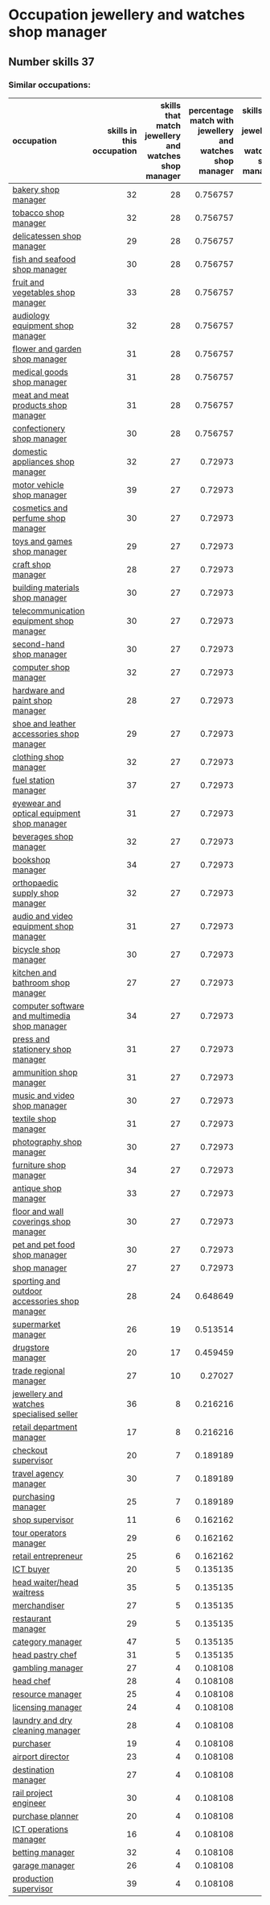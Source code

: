 # Occupation jewellery and watches shop manager
## Number skills 37
### Similar occupations:
| occupation                                                                                        |   skills in this occupation |   skills that match jewellery and watches shop manager |   percentage match with jewellery and watches shop manager |   skills not in jewellery and watches shop manager |
|:--------------------------------------------------------------------------------------------------|----------------------------:|-------------------------------------------------------:|-----------------------------------------------------------:|---------------------------------------------------:|
| [bakery shop manager](bakery_shop_manager.md)                                                     |                          32 |                                                     28 |                                                   0.756757 |                                                  4 |
| [tobacco shop manager](tobacco_shop_manager.md)                                                   |                          32 |                                                     28 |                                                   0.756757 |                                                  4 |
| [delicatessen shop manager](delicatessen_shop_manager.md)                                         |                          29 |                                                     28 |                                                   0.756757 |                                                  1 |
| [fish and seafood shop manager](fish_and_seafood_shop_manager.md)                                 |                          30 |                                                     28 |                                                   0.756757 |                                                  2 |
| [fruit and vegetables shop manager](fruit_and_vegetables_shop_manager.md)                         |                          33 |                                                     28 |                                                   0.756757 |                                                  5 |
| [audiology equipment shop manager](audiology_equipment_shop_manager.md)                           |                          32 |                                                     28 |                                                   0.756757 |                                                  4 |
| [flower and garden shop manager](flower_and_garden_shop_manager.md)                               |                          31 |                                                     28 |                                                   0.756757 |                                                  3 |
| [medical goods shop manager](medical_goods_shop_manager.md)                                       |                          31 |                                                     28 |                                                   0.756757 |                                                  3 |
| [meat and meat products shop manager](meat_and_meat_products_shop_manager.md)                     |                          31 |                                                     28 |                                                   0.756757 |                                                  3 |
| [confectionery shop manager](confectionery_shop_manager.md)                                       |                          30 |                                                     28 |                                                   0.756757 |                                                  2 |
| [domestic appliances shop manager](domestic_appliances_shop_manager.md)                           |                          32 |                                                     27 |                                                   0.72973  |                                                  5 |
| [motor vehicle shop manager](motor_vehicle_shop_manager.md)                                       |                          39 |                                                     27 |                                                   0.72973  |                                                 12 |
| [cosmetics and perfume shop manager](cosmetics_and_perfume_shop_manager.md)                       |                          30 |                                                     27 |                                                   0.72973  |                                                  3 |
| [toys and games shop manager](toys_and_games_shop_manager.md)                                     |                          29 |                                                     27 |                                                   0.72973  |                                                  2 |
| [craft shop manager](craft_shop_manager.md)                                                       |                          28 |                                                     27 |                                                   0.72973  |                                                  1 |
| [building materials shop manager](building_materials_shop_manager.md)                             |                          30 |                                                     27 |                                                   0.72973  |                                                  3 |
| [telecommunication equipment shop manager](telecommunication_equipment_shop_manager.md)           |                          30 |                                                     27 |                                                   0.72973  |                                                  3 |
| [second-hand shop manager](second-hand_shop_manager.md)                                           |                          30 |                                                     27 |                                                   0.72973  |                                                  3 |
| [computer shop manager](computer_shop_manager.md)                                                 |                          32 |                                                     27 |                                                   0.72973  |                                                  5 |
| [hardware and paint shop manager](hardware_and_paint_shop_manager.md)                             |                          28 |                                                     27 |                                                   0.72973  |                                                  1 |
| [shoe and leather accessories shop manager](shoe_and_leather_accessories_shop_manager.md)         |                          29 |                                                     27 |                                                   0.72973  |                                                  2 |
| [clothing shop manager](clothing_shop_manager.md)                                                 |                          32 |                                                     27 |                                                   0.72973  |                                                  5 |
| [fuel station manager](fuel_station_manager.md)                                                   |                          37 |                                                     27 |                                                   0.72973  |                                                 10 |
| [eyewear and optical equipment shop manager](eyewear_and_optical_equipment_shop_manager.md)       |                          31 |                                                     27 |                                                   0.72973  |                                                  4 |
| [beverages shop manager](beverages_shop_manager.md)                                               |                          32 |                                                     27 |                                                   0.72973  |                                                  5 |
| [bookshop manager](bookshop_manager.md)                                                           |                          34 |                                                     27 |                                                   0.72973  |                                                  7 |
| [orthopaedic supply shop manager](orthopaedic_supply_shop_manager.md)                             |                          32 |                                                     27 |                                                   0.72973  |                                                  5 |
| [audio and video equipment shop manager](audio_and_video_equipment_shop_manager.md)               |                          31 |                                                     27 |                                                   0.72973  |                                                  4 |
| [bicycle shop manager](bicycle_shop_manager.md)                                                   |                          30 |                                                     27 |                                                   0.72973  |                                                  3 |
| [kitchen and bathroom shop manager](kitchen_and_bathroom_shop_manager.md)                         |                          27 |                                                     27 |                                                   0.72973  |                                                  0 |
| [computer software and multimedia shop manager](computer_software_and_multimedia_shop_manager.md) |                          34 |                                                     27 |                                                   0.72973  |                                                  7 |
| [press and stationery shop manager](press_and_stationery_shop_manager.md)                         |                          31 |                                                     27 |                                                   0.72973  |                                                  4 |
| [ammunition shop manager](ammunition_shop_manager.md)                                             |                          31 |                                                     27 |                                                   0.72973  |                                                  4 |
| [music and video shop manager](music_and_video_shop_manager.md)                                   |                          30 |                                                     27 |                                                   0.72973  |                                                  3 |
| [textile shop manager](textile_shop_manager.md)                                                   |                          31 |                                                     27 |                                                   0.72973  |                                                  4 |
| [photography shop manager](photography_shop_manager.md)                                           |                          30 |                                                     27 |                                                   0.72973  |                                                  3 |
| [furniture shop manager](furniture_shop_manager.md)                                               |                          34 |                                                     27 |                                                   0.72973  |                                                  7 |
| [antique shop manager](antique_shop_manager.md)                                                   |                          33 |                                                     27 |                                                   0.72973  |                                                  6 |
| [floor and wall coverings shop manager](floor_and_wall_coverings_shop_manager.md)                 |                          30 |                                                     27 |                                                   0.72973  |                                                  3 |
| [pet and pet food shop manager](pet_and_pet_food_shop_manager.md)                                 |                          30 |                                                     27 |                                                   0.72973  |                                                  3 |
| [shop manager](shop_manager.md)                                                                   |                          27 |                                                     27 |                                                   0.72973  |                                                  0 |
| [sporting and outdoor accessories shop manager](sporting_and_outdoor_accessories_shop_manager.md) |                          28 |                                                     24 |                                                   0.648649 |                                                  4 |
| [supermarket manager](supermarket_manager.md)                                                     |                          26 |                                                     19 |                                                   0.513514 |                                                  7 |
| [drugstore manager](drugstore_manager.md)                                                         |                          20 |                                                     17 |                                                   0.459459 |                                                  3 |
| [trade regional manager](trade_regional_manager.md)                                               |                          27 |                                                     10 |                                                   0.27027  |                                                 17 |
| [jewellery and watches specialised seller](jewellery_and_watches_specialised_seller.md)           |                          36 |                                                      8 |                                                   0.216216 |                                                 28 |
| [retail department manager](retail_department_manager.md)                                         |                          17 |                                                      8 |                                                   0.216216 |                                                  9 |
| [checkout supervisor](checkout_supervisor.md)                                                     |                          20 |                                                      7 |                                                   0.189189 |                                                 13 |
| [travel agency manager](travel_agency_manager.md)                                                 |                          30 |                                                      7 |                                                   0.189189 |                                                 23 |
| [purchasing manager](purchasing_manager.md)                                                       |                          25 |                                                      7 |                                                   0.189189 |                                                 18 |
| [shop supervisor](shop_supervisor.md)                                                             |                          11 |                                                      6 |                                                   0.162162 |                                                  5 |
| [tour operators manager](tour_operators_manager.md)                                               |                          29 |                                                      6 |                                                   0.162162 |                                                 23 |
| [retail entrepreneur](retail_entrepreneur.md)                                                     |                          25 |                                                      6 |                                                   0.162162 |                                                 19 |
| [ICT buyer](ICT_buyer.md)                                                                         |                          20 |                                                      5 |                                                   0.135135 |                                                 15 |
| [head waiter/head waitress](head_waiter-head_waitress.md)                                         |                          35 |                                                      5 |                                                   0.135135 |                                                 30 |
| [merchandiser](merchandiser.md)                                                                   |                          27 |                                                      5 |                                                   0.135135 |                                                 22 |
| [restaurant manager](restaurant_manager.md)                                                       |                          29 |                                                      5 |                                                   0.135135 |                                                 24 |
| [category manager](category_manager.md)                                                           |                          47 |                                                      5 |                                                   0.135135 |                                                 42 |
| [head pastry chef](head_pastry_chef.md)                                                           |                          31 |                                                      5 |                                                   0.135135 |                                                 26 |
| [gambling manager](gambling_manager.md)                                                           |                          27 |                                                      4 |                                                   0.108108 |                                                 23 |
| [head chef](head_chef.md)                                                                         |                          28 |                                                      4 |                                                   0.108108 |                                                 24 |
| [resource manager](resource_manager.md)                                                           |                          25 |                                                      4 |                                                   0.108108 |                                                 21 |
| [licensing manager](licensing_manager.md)                                                         |                          24 |                                                      4 |                                                   0.108108 |                                                 20 |
| [laundry and dry cleaning manager](laundry_and_dry_cleaning_manager.md)                           |                          28 |                                                      4 |                                                   0.108108 |                                                 24 |
| [purchaser](purchaser.md)                                                                         |                          19 |                                                      4 |                                                   0.108108 |                                                 15 |
| [airport director](airport_director.md)                                                           |                          23 |                                                      4 |                                                   0.108108 |                                                 19 |
| [destination manager](destination_manager.md)                                                     |                          27 |                                                      4 |                                                   0.108108 |                                                 23 |
| [rail project engineer](rail_project_engineer.md)                                                 |                          30 |                                                      4 |                                                   0.108108 |                                                 26 |
| [purchase planner](purchase_planner.md)                                                           |                          20 |                                                      4 |                                                   0.108108 |                                                 16 |
| [ICT operations manager](ICT_operations_manager.md)                                               |                          16 |                                                      4 |                                                   0.108108 |                                                 12 |
| [betting manager](betting_manager.md)                                                             |                          32 |                                                      4 |                                                   0.108108 |                                                 28 |
| [garage manager](garage_manager.md)                                                               |                          26 |                                                      4 |                                                   0.108108 |                                                 22 |
| [production supervisor](production_supervisor.md)                                                 |                          39 |                                                      4 |                                                   0.108108 |                                                 35 |
